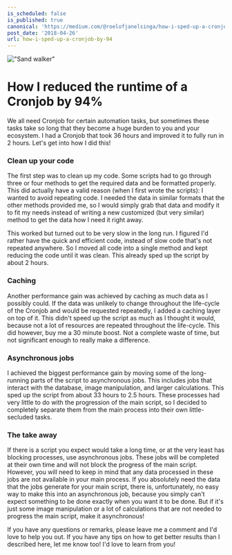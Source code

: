 ```yaml
---
is_scheduled: false
is_published: true
canonical: 'https://medium.com/@roelofjanelsinga/how-i-sped-up-a-cronjob-by-1800-e33e9ef073dd'
post_date: '2018-04-26'
url: how-i-sped-up-a-cronjob-by-94
---
```

!["Sand walker"](/images/articles/0_xqnRu6Z6PGP8I4ab.jpeg)

# How I reduced the runtime of a Cronjob by 94%

We all need Cronjob for certain automation tasks, but sometimes these tasks take so long that they become a huge burden to you and your ecosystem. I had a Cronjob that took 36 hours and improved it to fully run in 2 hours. Let's get into how I did this!

### Clean up your code

The first step was to clean up my code. Some scripts had to go through three or four methods to get the required data and be formatted properly. This did actually have a valid reason (when I first wrote the scripts): I wanted to avoid repeating code. I needed the data in similar formats that the other methods provided me, so I would simply grab that data and modify it to fit my needs instead of writing a new customized (but very similar) method to get the data how I need it right away.

This worked but turned out to be very slow in the long run. I figured I'd rather have the quick and efficient code, instead of slow code that's not repeated anywhere. So I moved all code into a single method and kept reducing the code until it was clean. This already sped up the script by about 2 hours.

### Caching

Another performance gain was achieved by caching as much data as I possibly could. If the data was unlikely to change throughout the life-cycle of the Cronjob and would be requested repeatedly, I added a caching layer on top of it. This didn't speed up the script as much as I thought it would, because not a lot of resources are repeated throughout the life-cycle. This did however, buy me a 30 minute boost. Not a complete waste of time, but not significant enough to really make a difference.

### Asynchronous jobs

I achieved the biggest performance gain by moving some of the long-running parts of the script to asynchronous jobs. This includes jobs that interact with the database, image manipulation, and larger calculations. This sped up the script from about 33 hours to 2.5 hours. These processes had very little to do with the progression of the main script, so I decided to completely separate them from the main process into their own little-secluded tasks.

### The take away

If there is a script you expect would take a long time, or at the very least has blocking processes, use asynchronous jobs. These jobs will be completed at their own time and will not block the progress of the main script. However, you will need to keep in mind that any data processed in these jobs are not available in your main process. If you absolutely need the data that the jobs generate for your main script, there is, unfortunately, no easy way to make this into an asynchronous job, because you simply can't expect something to be done exactly when you want it to be done. But if it's just some image manipulation or a lot of calculations that are not needed to progress the main script, make it asynchronous!

If you have any questions or remarks, please leave me a comment and I'd love to help you out. If you have any tips on how to get better results than I described here, let me know too! I'd love to learn from you!